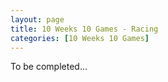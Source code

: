 ```yaml
---
layout: page
title: 10 Weeks 10 Games - Racing
categories: [10 Weeks 10 Games]
---
```

To be completed...